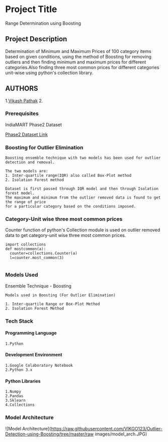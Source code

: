 # Project Title

Range Determination using Boosting

## Project Description

Determination of Minimum and Maximum Prices of 100 category items based on given conditions, using the method of Boosting for removing outliers and then finding minimum and maximum prices for different categories.Also finding three most common prices for different categories unit-wise using python's collection library.


## AUTHORS
1.[Vikash Pathak](https://vikgo123.github.io/)
2.


### Prerequisites

IndiaMART Phase2 Dataset

 [Phase2 Dataset Link](https://drive.google.com/open?id=1WdCNbjhlZgGkVnGvfforOJhS0961MMd6)


### Boosting for Outlier Elimination

```
Boosting ensemble technique with two models has been used for outlier detection and removal.

The two models are:
1. Inter-quartile range(IQR) also called Box-Plot method
2. Isolation Forest method

Dataset is first passed through IQR model and then through Isolation forest model.
The maximum and minimum from the outlier removed data is found to get the range of price 
for a particular category based on the conditions imposed. 
```

### Category-Unit wise three most common prices


Counter function of python's Collection module is used on outlier removed data to get category-unit
wise three most common prices.
```
import collections
def mostcommon(a):
  counter=collections.Counter(a)
  l=counter.most_common(3)
  
```


### Models Used

Ensemble Technique - Boosting

```
Models used in Boosting (For Outlier Elimination)

1. Inter-quartile Range or Box-Plot Method
2. Isolation Forest Method
```
### Tech Stack

#### Programming Language
```
1.Python
```
#### Development Environment
```
1.Google Colaboratory Notebook
2.Python 3.x

```
#### Python Libraries
```
1.Numpy
2.Pandas
3.Sklearn
4.Collections

```

### Model Architecture
![Model Architecture](https://raw.githubusercontent.com/VIKGO123/Outlier-Detection-using-Boosting/tree/master/raw images/model_arch.JPG)





